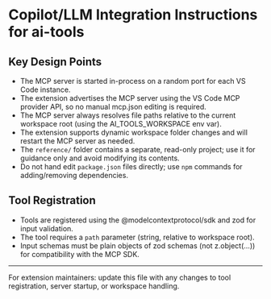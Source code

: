 # Copilot/LLM Integration Instructions for ai-tools

## Key Design Points
- The MCP server is started in-process on a random port for each VS Code instance.
- The extension advertises the MCP server using the VS Code MCP provider API, so no manual mcp.json editing is required.
- The MCP server always resolves file paths relative to the current workspace root (using the AI_TOOLS_WORKSPACE env var).
- The extension supports dynamic workspace folder changes and will restart the MCP server as needed.
- The `reference/` folder contains a separate, read-only project; use it for guidance only and avoid modifying its contents.
- Do not hand edit `package.json` files directly; use `npm` commands for adding/removing dependencies.

## Tool Registration
- Tools are registered using the @modelcontextprotocol/sdk and zod for input validation.
- The tool requires a `path` parameter (string, relative to workspace root).
- Input schemas must be plain objects of zod schemas (not z.object(...)) for compatibility with the MCP SDK.

---

For extension maintainers: update this file with any changes to tool registration, server startup, or workspace handling.